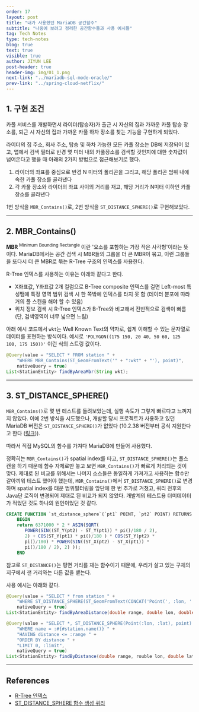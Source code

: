 ```yaml
---
order: 17
layout: post
title: "내가 사용했던 MariaDB 공간함수"
subtitle: "나중에 보려고 정리한 공간함수들과 사용 예시들"
tag: Tech Notes
type: tech-notes
blog: true
text: true
visible: true
author: JIYUN LEE
post-header: true
header-img: img/01_1.png
next-link: "../mariadb-sql-mode-oracle/"
prev-link: "../spring-cloud-netflix/"
---
```


## 1. 구현 조건

카풀 서비스를 개발하면서 라이더(탑승자)가 출근 시 자신의 집과 가까운 카풀 탑승 장소를, 퇴근 시 자신의 집과 가까운 카풀 하차 장소를 찾는 기능을 구현하게 되었다.

라이더의 집 주소, 회사 주소, 탑승 및 하차 가능한 모든 카풀 장소는 DB에 저장되어 있고, 앱에서 검색 필터로 반경 몇 미터 내의 카풀장소를 검색할 것인지에 대한 숫자값이 넘어온다고 했을 때 아래의 2가지 방법으로 접근해보기로 했다.

1. 라이더의 좌표를 중심으로 반경 N 미터의 폴리곤을 그리고, 해당 폴리곤 범위 내에 속한 카풀 장소를 골라낸다
2. 각 카풀 장소와 라이더의 좌표 사이의 거리를 재고, 해당 거리가 N미터 이하인 카풀 장소를 골라낸다

1번 방식을 `MBR_Contains()`로, 2번 방식을 `ST_DISTANCE_SPHERE()`로 구현해보았다.

---

## 2. MBR_Contains()

**MBR**<sup> Minimum Bounding Rectangle </sup>이란 '요소를 포함하는 가장 작은 사각형'이라는 뜻이다. MariaDB에서는 공간 검색 시 MBR들의 그룹을 더 큰 MBR이 묶고, 이런 그룹들을 또다시 더 큰 MBR로 묶는 R-Tree 구조의 인덱스를 사용한다.

R-Tree 인덱스를 사용하는 이유는 아래와 같다고 한다.

- X좌표값, Y좌표값 2개 컬럼으로 B-Tree composite 인덱스를 걸면 Left-most 특성땜에 특정 영역 범위 검색 시 한 쪽밖에 인덱스를 타지 못 함 (데이터 분포에 따라 거의 풀 스캔을 해야 할 수 있음)
- 위치 정보 검색 시 R-Tree 인덱스가 B-Tree와 비교해서 전반적으로 검색이 빠름 (단, 검색영역이 너무 넓으면 느림)

아래 예시 코드에서 `wkt`는  Well Known Text의 약자로, 쉽게 이해할 수 있는 문자열로 데이터를 표현하는 방식이다. 예시로 `'POLYGON((175 150, 20 40, 50 60, 125 100, 175 150))'` 이런 식의 스트링 값이다.

```java
@Query(value = "SELECT * FROM station " + 
    "WHERE MBR_Contains(ST_GeomFromText('" + ":wkt" + "'), point)", 
    nativeQuery = true)
List<StationEntity> findByAreaMbr(String wkt);
```

---

## 3. ST_DISTANCE_SPHERE()

`MBR_Contains()`로 몇 번 테스트를 돌려보았는데, 실행 속도가 그렇게 빠르다고 느껴지지 않았다. 이에 2번 방식을 시도했으나, 개발할 당시 프로젝트가 사용하고 있던 MariaDB 버전은 `ST_DISTANCE_SPHERE()`가 없었다 (10.2.38 버전부터 공식 지원한다고 한다 ([링크](https://mariadb.com/kb/en/st_distance_sphere/))). 

따라서 직접 MySQL의 함수를 가져다 MariaDB에 만들어 사용했다.

정확히는 `MBR_Contains()`가 spatial index를 타고, `ST_DISTANCE_SPHERE()`는 풀스캔을 하기 때문에 함수 자체로만 놓고 보면 `MBR_Contains()`가 빠르게 처리되는 것이 맞다. 제대로 된 비교를 위해서는 나머지 소스들은 동일하게 가져가고 사용하는 함수만 갈아끼워 테스트 했어야 했는데, `MBR_Contains()`에서 `ST_DISTANCE_SPHERE()`로 변경하며 spatial index를 태운 범위필터링을 앞단에 한 번 추가로 거쳤고, 쿼리 전후의 Java단 로직이 변경되어 제대로 된 비교가 되지 않았다. 개발계의 테스트용 더미데이터가 적었던 것도 하나의 원인이었던 것 같다.

```sql
CREATE FUNCTION `st_distance_sphere`(`pt1` POINT, `pt2` POINT) RETURNS decimal(10,2)
    BEGIN
    return 6371000 * 2 * ASIN(SQRT(
       POWER(SIN((ST_Y(pt2) - ST_Y(pt1)) * pi()/180 / 2),
       2) + COS(ST_Y(pt1) * pi()/180 ) * COS(ST_Y(pt2) *
       pi()/180) * POWER(SIN((ST_X(pt2) - ST_X(pt1)) *
       pi()/180 / 2), 2) ));
    END
```

참고로 `ST_DISTANCE()`는 평면 거리를 재는 함수이기 때문에, 우리가 살고 있는 구체의 지구에서 잰 거리와는 다른 값을 뱉는다.

사용 예시는 아래와 같다.

```java
@Query(value = "SELECT * from station " + 
    "WHERE ST_DISTANCE_SPHERE(ST_GeomFromText(CONCAT('Point(', :lon, ' ', :lat, ')')), point) <= :range", 
    nativeQuery = true)
List<StationEntity> findByAreaDistance(double range, double lon, double lat);
```

```java
@Query(value = "SELECT *, ST_DISTANCE_SPHERE(Point(:lon, :lat), point) AS distance FROM station " + 
    "WHERE name = :#{#station.name()} " + 
    "HAVING distance <= :range " + 
    "ORDER BY distance " + 
    "LIMIT 0, :limit", 
    nativeQuery = true)
List<StationEntity> findByDistance(double range, rouble lon, double lat, StationObject station, int limit);
```

---

## References

- [R-Tree 인덱스](https://jangjunha.github.io/blog/mysql-mariadb-spatial-index/)
- [ST_DISTANCE_SPHERE 함수 생성 쿼리](https://stackoverflow.com/questions/44409012/function-st-distance-sphere-does-not-exist-in-mariadb)